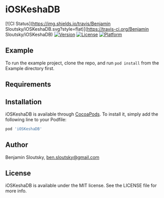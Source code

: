 # iOSKeshaDB

[![CI Status](https://img.shields.io/travis/Benjamin Sloutsky/iOSKeshaDB.svg?style=flat)](https://travis-ci.org/Benjamin Sloutsky/iOSKeshaDB)
[![Version](https://img.shields.io/cocoapods/v/iOSKeshaDB.svg?style=flat)](https://cocoapods.org/pods/iOSKeshaDB)
[![License](https://img.shields.io/cocoapods/l/iOSKeshaDB.svg?style=flat)](https://cocoapods.org/pods/iOSKeshaDB)
[![Platform](https://img.shields.io/cocoapods/p/iOSKeshaDB.svg?style=flat)](https://cocoapods.org/pods/iOSKeshaDB)

## Example

To run the example project, clone the repo, and run `pod install` from the Example directory first.

## Requirements

## Installation

iOSKeshaDB is available through [CocoaPods](https://cocoapods.org). To install
it, simply add the following line to your Podfile:

```ruby
pod 'iOSKeshaDB'
```

## Author

Benjamin Sloutsky, ben.sloutsky@gmail.com

## License

iOSKeshaDB is available under the MIT license. See the LICENSE file for more info.
